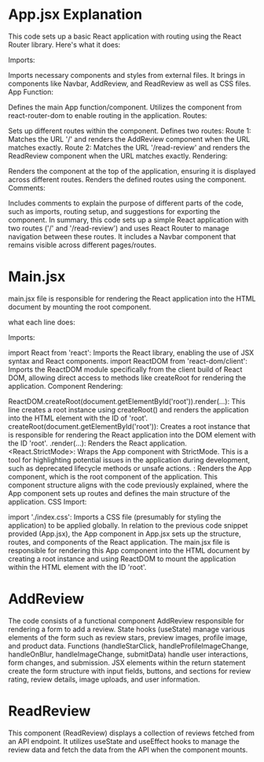 # App.jsx Explanation

This code sets up a basic React application with routing using the React Router library. Here's what it does:

Imports:

Imports necessary components and styles from external files. It brings in components like Navbar, AddReview, and ReadReview as well as CSS files.
App Function:

Defines the main App function/component.
Utilizes the <BrowserRouter> component from react-router-dom to enable routing in the application.
Routes:

Sets up different routes within the <Routes> component.
Defines two routes:
Route 1: Matches the URL '/' and renders the AddReview component when the URL matches exactly.
Route 2: Matches the URL '/read-review' and renders the ReadReview component when the URL matches exactly.
Rendering:

Renders the <Navbar> component at the top of the application, ensuring it is displayed across different routes.
Renders the defined routes using the <Routes> component.
Comments:

Includes comments to explain the purpose of different parts of the code, such as imports, routing setup, and suggestions for exporting the component.
In summary, this code sets up a simple React application with two routes ('/' and '/read-review') and uses React Router to manage navigation between these routes. It includes a Navbar component that remains visible across different pages/routes.

# Main.jsx

main.jsx file  is responsible for rendering the React application into the HTML document by mounting the root component.

what each line does:

Imports:

import React from 'react': Imports the React library, enabling the use of JSX syntax and React components.
import ReactDOM from 'react-dom/client': Imports the ReactDOM module specifically from the client build of React DOM, allowing direct access to methods like createRoot for rendering the application.
Component Rendering:

ReactDOM.createRoot(document.getElementById('root')).render(...): This line creates a root instance using createRoot() and renders the application into the HTML element with the ID of 'root'.
createRoot(document.getElementById('root')): Creates a root instance that is responsible for rendering the React application into the DOM element with the ID 'root'.
.render(...): Renders the React application.
<React.StrictMode>: Wraps the App component with StrictMode. This is a tool for highlighting potential issues in the application during development, such as deprecated lifecycle methods or unsafe actions.
<App />: Renders the App component, which is the root component of the application. This component structure aligns with the code previously explained, where the App component sets up routes and defines the main structure of the application.
CSS Import:

import './index.css': Imports a CSS file (presumably for styling the application) to be applied globally.
In relation to the previous code snippet provided (App.jsx), the App component in App.jsx sets up the structure, routes, and components of the React application. The main.jsx file is responsible for rendering this App component into the HTML document by creating a root instance and using ReactDOM to mount the application within the HTML element with the ID 'root'.

# AddReview

The code consists of a functional component AddReview responsible for rendering a form to add a review.
State hooks (useState) manage various elements of the form such as review stars, preview images, profile image, and product data.
Functions (handleStarClick, handleProfileImageChange, handleOnBlur, handleImageChange, submitData) handle user interactions, form changes, and submission.
JSX elements within the return statement create the form structure with input fields, buttons, and sections for review rating, review details, image uploads, and user information.

# ReadReview

This component (ReadReview) displays a collection of reviews fetched from an API endpoint.
It utilizes useState and useEffect hooks to manage the review data and fetch the data from the API when the component mounts.
